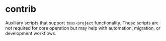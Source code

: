 # contrib

Auxiliary scripts that support `tmux-project` functionality. These
scripts are not required for core operation but may help with
automation, migration, or development workflows.
